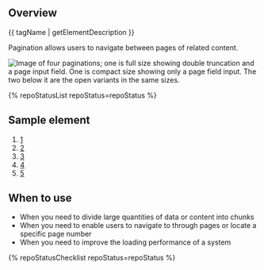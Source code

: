 ## Overview

{{ tagName | getElementDescription }}

Pagination allows users to navigate between pages of related content.

<uxdot-example width-adjustment="736px">
  <img src="{{ './pagination-sample.svg' | url }}" alt="Image of four paginations; one is full size showing double truncation and a page input field. One is compact size showing only a page field input. The two below it are the open variants in the same sizes.">
</uxdot-example>

{% repoStatusList repoStatus=repoStatus %}

## Sample element

<rh-pagination>
  <ol>
    <li><a href="#1">1</a></li>
    <li><a href="#2">2</a></li>
    <li><a href="#3">3</a></li>
    <li><a href="#4">4</a></li>
    <li><a href="#5">5</a></li>
  </ol>
</rh-pagination>

## When to use
  - When you need to divide large quantities of data or content into chunks
  - When you need to enable users to navigate to through pages or locate a specific page number
  - When you need to improve the loading performance of a system

{% repoStatusChecklist repoStatus=repoStatus %}
